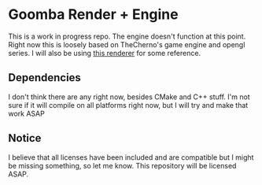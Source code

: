 # Goomba Render + Engine
This is a work in progress repo. The engine doesn't function at this point.
Right now this is loosely based on TheCherno's game engine and opengl series. I will also be using [this renderer](https://github.com/htmlboss/OpenGL-Renderer) for some reference.

## Dependencies
I don't think there are any right now, besides CMake and C++ stuff.
I'm not sure if it will compile on all platforms right now, but I will try and make that work ASAP

## Notice
I believe that all licenses have been included and are compatible but I might be missing something, so let me know. This repository will be licensed ASAP.
